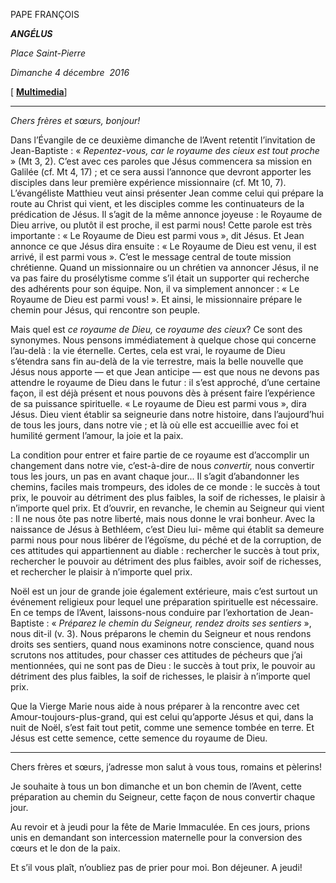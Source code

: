 PAPE FRANÇOIS

***ANGÉLUS***

*Place Saint-Pierre*

*Dimanche 4 décembre  2016*

\[ **[Multimedia](http://w2.vatican.va/content/francesco/fr/events/event.dir.html/content/vaticanevents/fr/2016/12/04/angelus.html)**\]

* * *

*Chers frères et sœurs, bonjour!*

Dans l’Évangile de ce deuxième dimanche de l’Avent retentit l’invitation de Jean-Baptiste : « *Repentez-vous, car le royaume des cieux est tout proche* » (Mt 3, 2). C’est avec ces paroles que Jésus commencera sa mission en Galilée (cf. Mt 4, 17) ; et ce sera aussi l’annonce que devront apporter les disciples dans leur première expérience missionnaire (cf. Mt 10, 7). L’évangéliste Matthieu veut ainsi présenter Jean comme celui qui prépare la route au Christ qui vient, et les disciples comme les continuateurs de la prédication de Jésus. Il s’agit de la même annonce joyeuse : le Royaume de Dieu arrive, ou plutôt il est proche, il est parmi nous! Cette parole est très importante : « Le Royaume de Dieu est parmi vous », dit Jésus. Et Jean annonce ce que Jésus dira ensuite : « Le Royaume de Dieu est venu, il est arrivé, il est parmi vous ». C’est le message central de toute mission chrétienne. Quand un missionnaire ou un chrétien va annoncer Jésus, il ne va pas faire du prosélytisme comme s’il était un supporter qui recherche des adhérents pour son équipe. Non, il va simplement annoncer : « Le Royaume de Dieu est parmi vous! ». Et ainsi, le missionnaire prépare le chemin pour Jésus, qui rencontre son peuple.

Mais quel est *ce royaume de Dieu,* ce *royaume des cieux*? Ce sont des synonymes. Nous pensons immédiatement à quelque chose qui concerne l’au-delà : la vie éternelle. Certes, cela est vrai, le royaume de Dieu s’étendra sans fin au-delà de la vie terrestre, mais la belle nouvelle que Jésus nous apporte — et que Jean anticipe — est que nous ne devons pas attendre le royaume de Dieu dans le futur : il s’est approché, d’une certaine façon, il est déjà présent et nous pouvons dès à présent faire l’expérience de sa puissance spirituelle. « Le royaume de Dieu est parmi vous », dira Jésus. Dieu vient établir sa seigneurie dans notre histoire, dans l’aujourd’hui de tous les jours, dans notre vie ; et là où elle est accueillie avec foi et humilité germent l’amour, la joie et la paix.

La condition pour entrer et faire partie de ce royaume est d’accomplir un changement dans notre vie, c’est-à-dire de nous *convertir,* nous convertir tous les jours, un pas en avant chaque jour... Il s’agit d’abandonner les chemins, faciles mais trompeurs, des idoles de ce monde : le succès à tout prix, le pouvoir au détriment des plus faibles, la soif de richesses, le plaisir à n’importe quel prix. Et d’ouvrir, en revanche, le chemin au Seigneur qui vient : Il ne nous ôte pas notre liberté, mais nous donne le vrai bonheur. Avec la naissance de Jésus à Bethléem, c’est Dieu lui- même qui établit sa demeure parmi nous pour nous libérer de l’égoïsme, du péché et de la corruption, de ces attitudes qui appartiennent au diable : rechercher le succès à tout prix, rechercher le pouvoir au détriment des plus faibles, avoir soif de richesses, et rechercher le plaisir à n’importe quel prix.

Noël est un jour de grande joie également extérieure, mais c’est surtout un événement religieux pour lequel une préparation spirituelle est nécessaire. En ce temps de l’Avent, laissons-nous conduire par l’exhortation de Jean-Baptiste : « *Préparez le chemin du Seigneur, rendez droits ses sentiers* », nous dit-il (v. 3). Nous préparons le chemin du Seigneur et nous rendons droits ses sentiers, quand nous examinons notre conscience, quand nous scrutons nos attitudes, pour chasser ces attitudes de pécheurs que j’ai mentionnées, qui ne sont pas de Dieu : le succès à tout prix, le pouvoir au détriment des plus faibles, la soif de richesses, le plaisir à n’importe quel prix.

Que la Vierge Marie nous aide à nous préparer à la rencontre avec cet Amour-toujours-plus-grand, qui est celui qu’apporte Jésus et qui, dans la nuit de Noël, s’est fait tout petit, comme une semence tombée en terre. Et Jésus est cette semence, cette semence du royaume de Dieu.

* * *

Chers frères et sœurs, j’adresse mon salut à vous tous, romains et pèlerins!

Je souhaite à tous un bon dimanche et un bon chemin de l’Avent, cette préparation au chemin du Seigneur, cette façon de nous convertir chaque jour.

Au revoir et à jeudi pour la fête de Marie Immaculée. En ces jours, prions unis en demandant son intercession maternelle pour la conversion des cœurs et le don de la paix.

Et s’il vous plaît, n’oubliez pas de prier pour moi. Bon déjeuner. A jeudi!